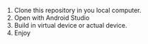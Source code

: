 1. Clone this repository in you local computer.
2. Open with Android Studio
3. Build in virtual device or actual device.
4. Enjoy
